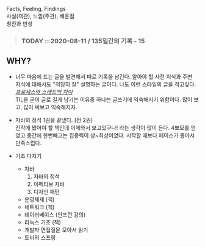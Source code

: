Facts, Feeling, Findings  
사실(객관), 느낌(주관), 배운점  
칭찬과 반성

> ### TODAY :: 2020-08-11 / 135일간의 기록 - 15

## WHY?

* 너무 마음에 드는 글을 발견해서 따로 기록을 남긴다. 
  알아야 할 사전 지식과 주변 지식에 대해서도 "적당히 잘" 설명하는 글이다.
  나도 이런 스타일의 글을 적고싶다.  
  *[프로세스와 스레드의 차이](https://shoark7.github.io/programming/knowledge/difference-between-process-and-thread)*  
  TIL을 굳이 글로 길게 남기는 이유중 하나는 글쓰기에 익숙해지기 위함이다. 많이 보고, 많이 써보고 익숙해지자.
  
* 자바의 정석 1권을 끝냈다. (전 2권)  
  진작에 봤어야 할 책인데 이제와서 보고있구나! 라는 생각이 많이 든다.
  4뽀모를 얻었고 중간에 한번빼고는 집중력이 상~최상이었다. 시작할 때보다 페이스가 좋아서 만족스럽다.
  
* 기초 다지기
  - 자바
    1. 자바의 정석
    2. 이펙티브 자바
    3. 디자인 패턴
  - 운영체제 (책)
  - 네트워크 (책)
  - 데이터베이스 (인프런 강의)
  - 리눅스 기초 (책)
  - 개발자 면접질문 모아서 읽기
  - 토비의 스프링
  
    
